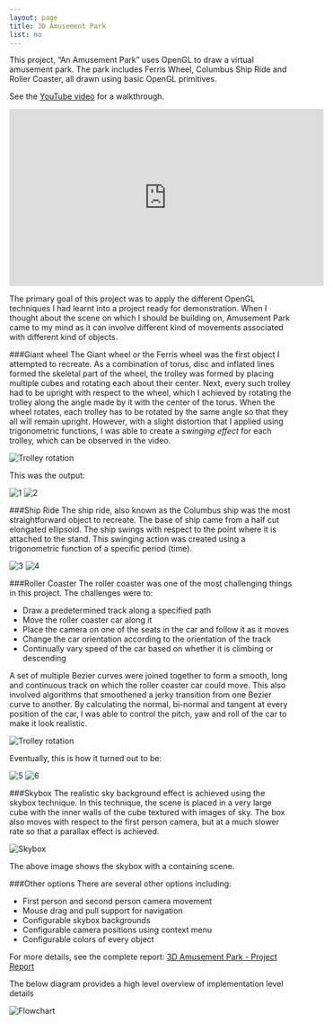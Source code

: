 ```yaml
---
layout: page
title: 3D Amusement Park
list: no
---
```


This project, “An Amusement Park” uses OpenGL to draw a virtual amusement park. The park includes Ferris Wheel, Columbus Ship Ride and Roller Coaster, all drawn using basic OpenGL primitives.

See the [YouTube video](https://www.youtube.com/watch?v=7_Z5359IEVU) for a walkthrough.

<iframe width="560" height="315" src="https://www.youtube.com/embed/7_Z5359IEVU" frameborder="0" allowfullscreen></iframe>

The primary goal of this project was to apply the different OpenGL techniques I had learnt into a project ready for demonstration. When I thought about the scene on which I should be building on, Amusement Park came to my mind as it can involve different kind of movements associated with different kind of objects. 

###Giant wheel
The Giant wheel or the Ferris wheel was the first object I attempted to recreate. As a combination of torus, disc and inflated lines formed the skeletal part of the wheel, the trolley was formed by placing multiple cubes and rotating each about their center. Next, every such trolley had to be upright with respect to the wheel, which I achieved by rotating the trolley along the angle made by it with the center of the torus. When the wheel rotates, each trolley has to be rotated by the same angle so that they all will remain upright. However, with a slight distortion that I applied using trigonometric functions, I was able to create a *swinging effect* for each trolley, which can be observed in the video.

![Trolley rotation](http://akarthik10.github.io/public/cgv/cgv_trolley_rotate.PNG)

This was the output:

![1](https://github.com/akarthik10/AmusementPark/raw/master/screenshots/1.png)
![2](https://github.com/akarthik10/AmusementPark/raw/master/screenshots/2.png)


###Ship Ride
The ship ride, also known as the Columbus ship was the most straightforward object to recreate. The base of ship came from a half cut elongated ellipsoid. The ship swings with respect to the point where it is attached to the stand. This swinging action was created using a trigonometric function of a specific period (time).

![3](https://github.com/akarthik10/AmusementPark/raw/master/screenshots/3.png)
![4](https://github.com/akarthik10/AmusementPark/raw/master/screenshots/4.png)


###Roller Coaster
The roller coaster was one of the most challenging things in this project. The challenges were to:

- Draw a predetermined track along a specified path
- Move the roller coaster car along it
- Place the camera on one of the seats in the car and follow it as it moves
- Change the car orientation according to the orientation of the track
- Continually vary speed of the car based on whether it is climbing or descending

A set of multiple Bezier curves were joined together to form a smooth, long and continuous track on which the roller coaster car could move. This also involved algorithms that smoothened a jerky transition from one Bezier curve to another. By calculating the normal, bi-normal and tangent at every position of the car, I was able to control the pitch, yaw and roll of the car to make it look realistic.

![Trolley rotation](http://akarthik10.github.io/public/cgv/cgv_normal_bi_tan.PNG)

Eventually, this is how it turned out to be:

![5](https://github.com/akarthik10/AmusementPark/raw/master/screenshots/5.png)
![6](https://github.com/akarthik10/AmusementPark/raw/master/screenshots/6.png)

###Skybox
The realistic sky background effect is achieved using the skybox technique. In this technique, the scene is placed in a very large cube with the inner walls of the cube textured with images of sky. The box also moves with respect to the first person camera, but at a much slower rate so that a parallax effect is achieved.

![Skybox](http://akarthik10.github.io/public/cgv/cgv_skybox.PNG)

The above image shows the skybox with a containing scene.

###Other options
There are several other options including:

* First person and second person camera movement
* Mouse drag and pull support for navigation
* Configurable skybox backgrounds
* Configurable camera positions using context menu
* Configurable colors of every object

For more details, see the complete report: [3D Amusement Park - Project Report](https://drive.google.com/file/d/0B6TfmI2fgbDyYTZhRVJuLTh1NTQ/view)

The below diagram provides a high level overview of implementation level details

![Flowchart](http://akarthik10.github.io/public/cgv/cgv_flowchart.PNG)

